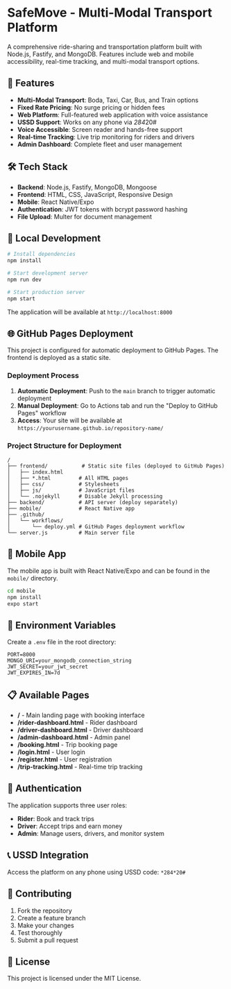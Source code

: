 # SafeMove - Multi-Modal Transport Platform

A comprehensive ride-sharing and transportation platform built with Node.js, Fastify, and MongoDB. Features include web and mobile accessibility, real-time tracking, and multi-modal transport options.

## 🚀 Features

- **Multi-Modal Transport**: Boda, Taxi, Car, Bus, and Train options
- **Fixed Rate Pricing**: No surge pricing or hidden fees
- **Web Platform**: Full-featured web application with voice assistance
- **USSD Support**: Works on any phone via *284*20#
- **Voice Accessible**: Screen reader and hands-free support
- **Real-time Tracking**: Live trip monitoring for riders and drivers
- **Admin Dashboard**: Complete fleet and user management

## 🛠️ Tech Stack

- **Backend**: Node.js, Fastify, MongoDB, Mongoose
- **Frontend**: HTML, CSS, JavaScript, Responsive Design
- **Mobile**: React Native/Expo
- **Authentication**: JWT tokens with bcrypt password hashing
- **File Upload**: Multer for document management

## 🚀 Local Development

```bash
# Install dependencies
npm install

# Start development server
npm run dev

# Start production server
npm start
```

The application will be available at `http://localhost:8000`

## 🌐 GitHub Pages Deployment

This project is configured for automatic deployment to GitHub Pages. The frontend is deployed as a static site.

### Deployment Process

1. **Automatic Deployment**: Push to the `main` branch to trigger automatic deployment
2. **Manual Deployment**: Go to Actions tab and run the "Deploy to GitHub Pages" workflow
3. **Access**: Your site will be available at `https://yourusername.github.io/repository-name/`

### Project Structure for Deployment

```
/
├── frontend/           # Static site files (deployed to GitHub Pages)
│   ├── index.html
│   ├── *.html         # All HTML pages
│   ├── css/           # Stylesheets
│   ├── js/            # JavaScript files
│   └── .nojekyll      # Disable Jekyll processing
├── backend/           # API server (deploy separately)
├── mobile/            # React Native app
├── .github/
│   └── workflows/
│       └── deploy.yml # GitHub Pages deployment workflow
└── server.js          # Main server file
```

## 📱 Mobile App

The mobile app is built with React Native/Expo and can be found in the `mobile/` directory.

```bash
cd mobile
npm install
expo start
```

## 🔧 Environment Variables

Create a `.env` file in the root directory:

```env
PORT=8000
MONGO_URI=your_mongodb_connection_string
JWT_SECRET=your_jwt_secret
JWT_EXPIRES_IN=7d
```

## 📋 Available Pages

- **/** - Main landing page with booking interface
- **/rider-dashboard.html** - Rider dashboard
- **/driver-dashboard.html** - Driver dashboard
- **/admin-dashboard.html** - Admin panel
- **/booking.html** - Trip booking page
- **/login.html** - User login
- **/register.html** - User registration
- **/trip-tracking.html** - Real-time trip tracking

## 🔐 Authentication

The application supports three user roles:
- **Rider**: Book and track trips
- **Driver**: Accept trips and earn money
- **Admin**: Manage users, drivers, and monitor system

## 📞 USSD Integration

Access the platform on any phone using USSD code: `*284*20#`

## 🤝 Contributing

1. Fork the repository
2. Create a feature branch
3. Make your changes
4. Test thoroughly
5. Submit a pull request

## 📄 License

This project is licensed under the MIT License.